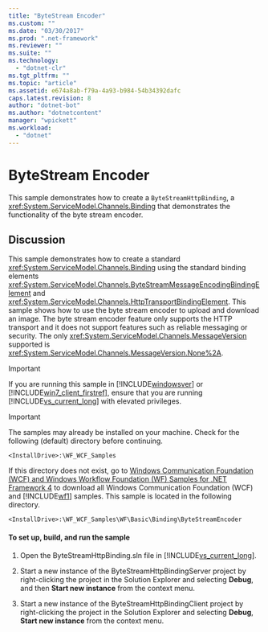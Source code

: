 ```yaml
---
title: "ByteStream Encoder"
ms.custom: ""
ms.date: "03/30/2017"
ms.prod: ".net-framework"
ms.reviewer: ""
ms.suite: ""
ms.technology: 
  - "dotnet-clr"
ms.tgt_pltfrm: ""
ms.topic: "article"
ms.assetid: e674a8ab-f79a-4a93-b984-54b34392dafc
caps.latest.revision: 8
author: "dotnet-bot"
ms.author: "dotnetcontent"
manager: "wpickett"
ms.workload: 
  - "dotnet"
---
```

# ByteStream Encoder
This sample demonstrates how to create a `ByteStreamHttpBinding`, a <xref:System.ServiceModel.Channels.Binding> that demonstrates the functionality of the byte stream encoder.  
  
## Discussion  
 This sample demonstrates how to create a standard <xref:System.ServiceModel.Channels.Binding> using the standard binding elements <xref:System.ServiceModel.Channels.ByteStreamMessageEncodingBindingElement> and <xref:System.ServiceModel.Channels.HttpTransportBindingElement>. This sample shows how to use the byte stream encoder to upload and download an image. The byte stream encoder feature only supports the HTTP transport and it does not support features such as reliable messaging or security. The only <xref:System.ServiceModel.Channels.MessageVersion> supported is <xref:System.ServiceModel.Channels.MessageVersion.None%2A>.  
  
> [!IMPORTANT]
>  If you are running this sample in [!INCLUDE[windowsver](../../../../includes/windowsver-md.md)] or [!INCLUDE[win7_client_firstref](../../../../includes/win7-client-firstref-md.md)], ensure that you are running [!INCLUDE[vs_current_long](../../../../includes/vs-current-long-md.md)] with elevated privileges.  
  
> [!IMPORTANT]
>  The samples may already be installed on your machine. Check for the following (default) directory before continuing.  
>   
>  `<InstallDrive>:\WF_WCF_Samples`  
>   
>  If this directory does not exist, go to [Windows Communication Foundation (WCF) and Windows Workflow Foundation (WF) Samples for .NET Framework 4](http://go.microsoft.com/fwlink/?LinkId=150780) to download all Windows Communication Foundation (WCF) and [!INCLUDE[wf1](../../../../includes/wf1-md.md)] samples. This sample is located in the following directory.  
>   
>  `<InstallDrive>:\WF_WCF_Samples\WF\Basic\Binding\ByteStreamEncoder`  
  
#### To set up, build, and run the sample  
  
1.  Open the ByteStreamHttpBinding.sln file in [!INCLUDE[vs_current_long](../../../../includes/vs-current-long-md.md)].  
  
2.  Start a new instance of the ByteStreamHttpBindingServer project by right-clicking the project in the Solution Explorer and selecting **Debug**, and then **Start new instance** from the context menu.  
  
3.  Start a new instance of the ByteStreamHttpBindingClient project by right-clicking the project in the Solution Explorer and selecting **Debug**, **Start new instance** from the context menu.
